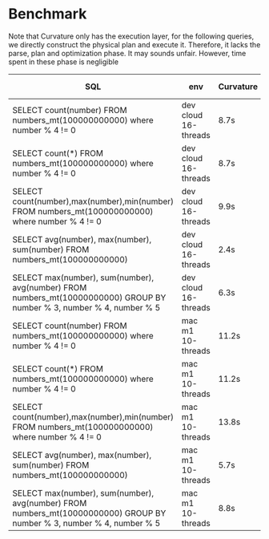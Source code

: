 # Benchmark
Note that Curvature only has the execution layer, for the following queries, we directly construct the physical plan and execute it. Therefore, it lacks the parse, plan and optimization phase. It may sounds unfair. However, time spent in these phase is negligible

| SQL      | env      | Curvature | ClickHouse 24.8.1 |
|----------|----------|-----------|-------------|
| SELECT count(number) FROM numbers_mt(100000000000) where number % 4 != 0 |  dev cloud 16-threads | 8.7s  | 9.8s |
| SELECT count(*) FROM numbers_mt(100000000000) where number % 4 != 0 |  dev cloud 16-threads | 8.7s  | 4.1s |
| SELECT count(number),max(number),min(number) FROM numbers_mt(100000000000) where number % 4 != 0 |  dev cloud 16-threads | 9.9s  | 11.2s |
| SELECT avg(number), max(number), sum(number) FROM numbers_mt(100000000000) |  dev cloud 16-threads | 2.4s | 3.9s |
| SELECT max(number), sum(number), avg(number) FROM numbers_mt(10000000000) GROUP BY number % 3, number % 4, number % 5|  dev cloud  16-threads |  6.3s | 5.5s |
| SELECT count(number) FROM numbers_mt(100000000000) where number % 4 != 0 | mac m1  10-threads | 11.2s  | 20.1s |
| SELECT count(*) FROM numbers_mt(100000000000) where number % 4 != 0 | mac m1  10-threads | 11.2s  | 10.3s |
| SELECT count(number),max(number),min(number) FROM numbers_mt(100000000000) where number % 4 != 0 |  mac m1 10-threads | 13.8s  | 22.4s |
| SELECT avg(number), max(number), sum(number) FROM numbers_mt(100000000000) | mac m1  10-threads | 5.7s | 9.1s |
| SELECT max(number), sum(number), avg(number) FROM numbers_mt(10000000000) GROUP BY number % 3, number % 4, number % 5|  mac m1 10-threads |  8.8s | 7.8s |